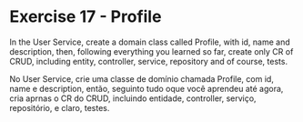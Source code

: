 # Exercise 17 - Profile

In the User Service, create a domain class called Profile, with id, name and description, then, following everything you
learned so far, create only CR of CRUD, including entity, controller, service, repository and of course, tests.

No User Service, crie uma classe de domínio chamada Profile, com id, name e description, então, seguinto tudo oque você
aprendeu até agora, cria aprnas o CR do CRUD, incluindo entidade, controller, serviço, repositório, e claro, testes.

